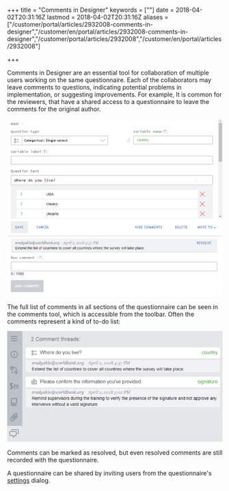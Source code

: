 ﻿+++
title = "Comments in Designer"
keywords = [""]
date = 2018-04-02T20:31:16Z
lastmod = 2018-04-02T20:31:16Z
aliases = ["/customer/portal/articles/2932008-comments-in-designer","/customer/en/portal/articles/2932008-comments-in-designer","/customer/portal/articles/2932008","/customer/en/portal/articles/2932008"]

+++

Comments in Designer are an essential tool for collaboration of multiple
users working on the same questionnaire. Each of the collaborators may
leave comments to questions, indicating potential problems in
implementation, or suggesting improvements. For example, It is common
for the reviewers, that have a shared access to a questionnaire to leave
the comments for the original author.  
  
![Comment recorded in Designer](images/866643.png)  
  
The full list of comments in all sections of the questionnaire can be
seen in the comments tool, which is accessible from the toolbar. Often
the comments represent a kind of to-do list:  
  
![List of comments in Designer](images/866657.png)  
  
Comments can be marked as resolved, but even resolved comments are still
recorded with the questionnaire.  
  
A questionnaire can be shared by inviting users from the questionnaire's
[settings](http://support.mysurvey.solutions/customer/en/portal/articles/2465929)
dialog.
